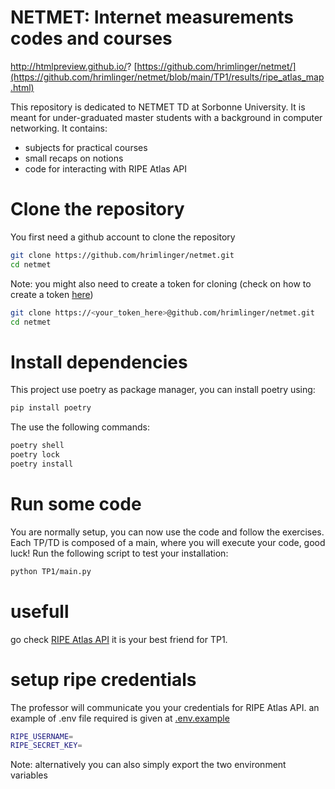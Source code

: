 # NETMET: Internet measurements codes and courses


http://htmlpreview.github.io/?
[https://github.com/hrimlinger/netmet/](https://github.com/hrimlinger/netmet/blob/main/TP1/results/ripe_atlas_map.html)



This repository is dedicated to NETMET TD at Sorbonne University. It is meant for under-graduated master students with a background in computer networking.
It contains:
- subjects for practical courses
- small recaps on notions
- code for interacting with RIPE Atlas API

# Clone the repository

You first need a github account to clone the repository

```bash
git clone https://github.com/hrimlinger/netmet.git
cd netmet
```

Note: you might also need to create a token for cloning (check on how to create a token [here](#https://docs.github.com/en/enterprise-server@3.6/authentication/keeping-your-account-and-data-secure/managing-your-personal-access-tokens))


```bash
git clone https://<your_token_here>@github.com/hrimlinger/netmet.git
cd netmet
```

# Install dependencies

This project use poetry as package manager, you can install poetry using:
```bash
pip install poetry
```

The use the following commands:
```bash
poetry shell
poetry lock
poetry install
```

# Run some code

You are normally setup, you can now use the code and follow the exercises. Each TP/TD is composed of a main, where you will execute your code, good luck!
Run the following script to test your installation:
```bash
python TP1/main.py
``` 

# usefull

go check [RIPE Atlas API](#https://atlas.ripe.net/docs/apis/rest-api-manual/) it is your best friend for TP1.

# setup ripe credentials 

The professor will communicate you your credentials for RIPE Atlas API. an example of .env file required is given at [.env.example](./.env.example)

```bash
RIPE_USERNAME=
RIPE_SECRET_KEY=

``` 

Note: alternatively you can also simply export the two environment variables


